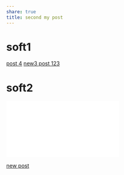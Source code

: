 ```yaml
---
share: true
title: second my post
---
```



# soft1

[post 4](second%20my%20post.md)
[new3 post 123](./wiki2/post-G4-123.md)

# soft2

![new post](./wiki2/post-G4-123.md#top1)

[new post](./wiki2/post-G4-123.md#top1)




